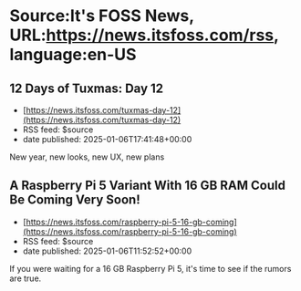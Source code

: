 # Source:It's FOSS News, URL:https://news.itsfoss.com/rss, language:en-US

## 12 Days of Tuxmas: Day 12
 - [https://news.itsfoss.com/tuxmas-day-12](https://news.itsfoss.com/tuxmas-day-12)
 - RSS feed: $source
 - date published: 2025-01-06T17:41:48+00:00

New year, new looks, new UX, new plans

## A Raspberry Pi 5 Variant With 16 GB RAM Could Be Coming Very Soon!
 - [https://news.itsfoss.com/raspberry-pi-5-16-gb-coming](https://news.itsfoss.com/raspberry-pi-5-16-gb-coming)
 - RSS feed: $source
 - date published: 2025-01-06T11:52:52+00:00

If you were waiting for a 16 GB Raspberry Pi 5, it's time to see if the rumors are true.

